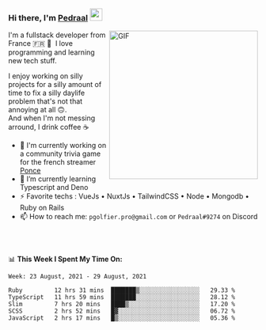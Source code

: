 ### Hi there, I'm <a href="https://pedraal.dev" target="_blank">Pedraal</a> <img src="https://media.giphy.com/media/hvRJCLFzcasrR4ia7z/giphy.gif" width="25px">
<img align="right" alt="GIF" src="https://pedraal.dev/avatar.png" width="300" height="300" />

I'm a fullstack developer from France 🇫🇷 🥖 &nbsp;I love programming and learning new
tech stuff.

I enjoy working on silly projects for a silly amount of time to fix a
silly daylife problem that's not that annoying at all 🙃.
<br>And when I'm not messing arround, I drink coffee ☕

- 🔭  I'm currently working on a community trivia game for the french streamer <a href="https://twitch.tv/ponce" target="_blank">Ponce</a>
- 🌱 I’m currently learning Typescript and Deno
- ⚡ Favorite techs : VueJs &bull; NuxtJs &bull; TailwindCSS &bull; Node &bull; Mongodb &bull; Ruby on Rails
- 📫 How to reach me: `pgolfier.pro@gmail.com` or `Pedraal#9274` on Discord

<br>
<br>

📊 **This Week I Spent My Time On:**
<!--START_SECTION:waka-->
```text
Week: 23 August, 2021 - 29 August, 2021

Ruby         12 hrs 31 mins  ███████▒░░░░░░░░░░░░░░░░░   29.33 % 
TypeScript   11 hrs 59 mins  ███████░░░░░░░░░░░░░░░░░░   28.12 % 
Slim         7 hrs 20 mins   ████▒░░░░░░░░░░░░░░░░░░░░   17.20 % 
SCSS         2 hrs 52 mins   █▓░░░░░░░░░░░░░░░░░░░░░░░   06.72 % 
JavaScript   2 hrs 17 mins   █▒░░░░░░░░░░░░░░░░░░░░░░░   05.36 % 
```
<!--END_SECTION:waka-->
